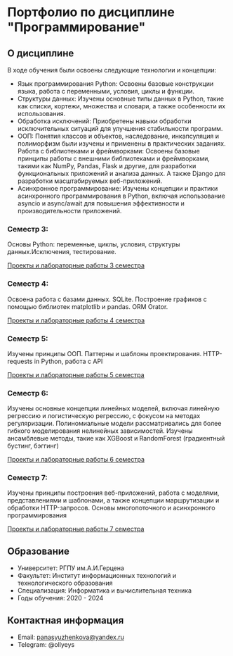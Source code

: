 # Портфолио по дисциплине "Программирование"

## О дисциплине

В ходе обучения были освоены следующие технологии и концепции:

- Язык программирования Python: Освоены базовые конструкции языка, работа с переменными, условия, циклы и функции.
- Структуры данных: Изучены основные типы данных в Python, такие как списки, кортежи, множества и словари, а также особенности их использования.
- Обработка исключений: Приобретены навыки обработки исключительных ситуаций для улучшения стабильности программ.
- ООП: Понятия классов и объектов, наследование, инкапсуляция и полиморфизм были изучены и применены в практических заданиях.
Работа с библиотеками и фреймворками: Освоены базовые принципы работы с внешними библиотеками и фреймворками, такими как NumPy, Pandas, Flask и другие, для разработки функциональных приложений и анализа данных. А также Django для разработки масштабируемых веб-приложений.
- Асинхронное программирование: Изучены концепции и практики асинхронного программирования в Python, включая использование asyncio и async/await для повышения эффективности и производительности приложений.


### Семестр 3: 
Основы Python: переменные, циклы, условия, структуры данных.Исключения, тестирование.

[Проекты и лабораторные работы 3 семестра](python-sem-3)

### Семестр 4: 
Освоена работа с базами данных. SQLite. Построение графиков с помощью библиотек matplotlib и pandas. ORM Orator.

[Проекты и лабораторные работы 4 семестра](python-sem-4)

### Семестр 5: 
Изучены принципы ООП. Паттерны и шаблоны проектирования. HTTP-requests in Python, работа с API

[Проекты и лабораторные работы 5 семестра](python-sem-5)

### Семестр 6: 
Изучены основные концепции линейных моделей, включая линейную регрессию и логистическую регрессию, с фокусом на методах регуляризации. Полиномиальные модели рассматривались для более гибкого моделирования нелинейных зависимостей. Изучены ансамблевые методы, такие как XGBoost и RandomForest (градиентный бустинг, бэггинг)

[Проекты и лабораторные работы 6 семестра](python-sem-6)

### Семестр 7: 
Изучены принципы построения веб-приложений, работа с моделями, представлениями и шаблонами, а также концепции маршрутизации и обработки HTTP-запросов. Основы многопоточного и асинхронного программирования

[Проекты и лабораторные работы 7 семестра](python-sem-7)


## Образование

- Университет: РГПУ им.А.И.Герцена
- Факультет: Институт информационных технологий и технологического образования
- Специализация: Информатика и вычислительная техника
- Годы обучения: 2020 - 2024

## Контактная информация

- Email: panasyuzhenkova@yandex.ru
- Telegram: @ollyeys

